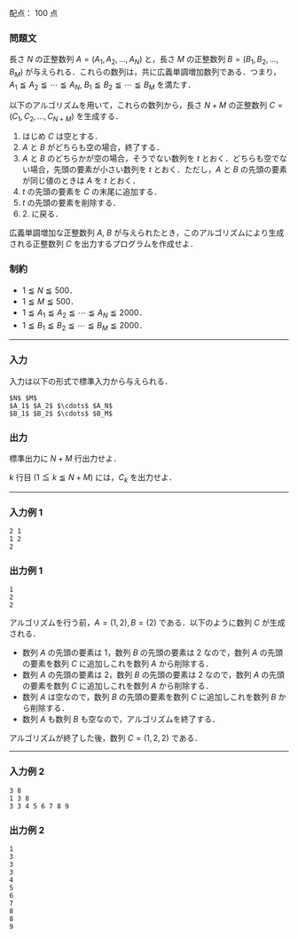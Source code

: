 配点： $100$ 点

### 問題文
長さ $N$ の正整数列 $A = (A_1, A_2, \ldots, A_N)$ と，長さ $M$ の正整数列 $B = (B_1, B_2, \ldots, B_M)$ が与えられる．これらの数列は，共に広義単調増加数列である．つまり，$A_1 \leqq A_2 \leqq \cdots \leqq A_N$, $B_1 \leqq B_2 \leqq \cdots \leqq B_M$ を満たす．

以下のアルゴリズムを用いて，これらの数列から，長さ $N + M$ の正整数列 $C = (C_1, C_2, \ldots, C_{N + M})$ を生成する．

1. はじめ $C$ は空とする．
2. $A$ と $B$ がどちらも空の場合，終了する．
3. $A$ と $B$ のどちらかが空の場合，そうでない数列を $t$ とおく．どちらも空でない場合，先頭の要素が小さい数列を $t$ とおく．ただし，$A$ と $B$ の先頭の要素が同じ値のときは $A$ を $t$ とおく．
4. $t$ の先頭の要素を $C$ の末尾に追加する．
5. $t$ の先頭の要素を削除する．
6. 2\. に戻る．

広義単調増加な正整数列 $A$, $B$ が与えられたとき，このアルゴリズムにより生成される正整数列 $C$ を出力するプログラムを作成せよ．

### 制約
- $1 \leqq N \leqq 500$．
- $1 \leqq M \leqq 500$．
- $1 \leqq A_1 \leqq A_2 \leqq \cdots \leqq A_N \leqq 2000$．
- $1 \leqq B_1 \leqq B_2 \leqq \cdots \leqq B_M \leqq 2000$．

---

### 入力
入力は以下の形式で標準入力から与えられる．

~~~
$N$ $M$
$A_1$ $A_2$ $\cdots$ $A_N$
$B_1$ $B_2$ $\cdots$ $B_M$
~~~

### 出力
標準出力に $N + M$ 行出力せよ．

$k$ 行目 ($1 \leqq k \leqq N + M$) には，$C_k$ を出力せよ．

---

### 入力例 1
~~~
2 1
1 2
2
~~~

### 出力例 1
~~~
1
2
2
~~~

アルゴリズムを行う前，$A = (1, 2), B = (2)$ である．以下のように数列 $C$ が生成される．

- 数列 $A$ の先頭の要素は $1$，数列 $B$ の先頭の要素は $2$ なので，数列 $A$ の先頭の要素を数列 $C$ に追加しこれを数列 $A$ から削除する．
- 数列 $A$ の先頭の要素は $2$，数列 $B$ の先頭の要素は $2$ なので，数列 $A$ の先頭の要素を数列 $C$ に追加しこれを数列 $A$ から削除する．
- 数列 $A$ は空なので，数列 $B$ の先頭の要素を数列 $C$ に追加しこれを数列 $B$ から削除する．
- 数列 $A$ も数列 $B$ も空なので，アルゴリズムを終了する．

アルゴリズムが終了した後，数列 $C = (1, 2, 2)$ である．

---

### 入力例 2
~~~
3 8
1 3 8
3 3 4 5 6 7 8 9
~~~

### 出力例 2
~~~
1
3
3
3
4
5
6
7
8
8
9
~~~
